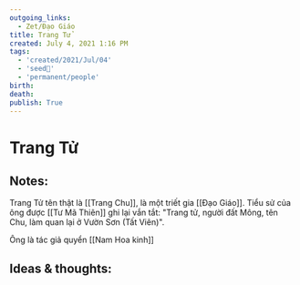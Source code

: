 ```yaml
---
outgoing_links:
  - Zet/Đạo Giáo
title: Trang Tử
created: July 4, 2021 1:16 PM
tags:
  - 'created/2021/Jul/04'
  - 'seed🥜'
  - 'permanent/people'
birth: 
death: 
publish: True
---
```

# Trang Tử

## Notes:
Trang Tử tên thật là [[Trang Chu]], là một triết gia [[Đạo Giáo]]. Tiểu sử của ông được [[Tư Mã Thiên]] ghi lại vắn tắt: "Trang tử, người đất Mông, tên Chu, làm quan lại ở Vườn Sơn (Tất Viên)". 

Ông là tác giả quyển [[Nam Hoa kinh]]

## Ideas & thoughts:
